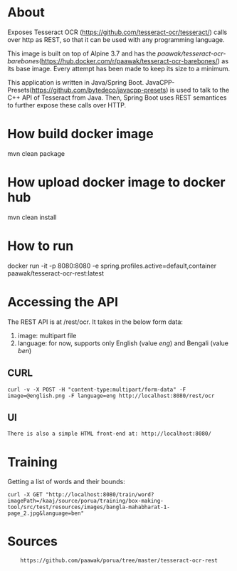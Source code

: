 # About

Exposes Tesseract OCR (https://github.com/tesseract-ocr/tesseract/) calls over http as REST, so that it can be used with any programming language.

This image is built on top of Alpine 3.7 and has the *paawak/tesseract-ocr-barebones*(https://hub.docker.com/r/paawak/tesseract-ocr-barebones/) as its base image. Every attempt has been made to keep its size to a minimum. 

This application is written in Java/Spring Boot. JavaCPP-Presets(https://github.com/bytedeco/javacpp-presets) is used to talk to the C++ API of Tesseract from Java. Then, Spring Boot uses REST semantices to further expose these calls over HTTP. 

# How build docker image

mvn clean package

# How upload docker image to docker hub

mvn clean install

# How to run

docker run -it -p 8080:8080 -e spring.profiles.active=default,container paawak/tesseract-ocr-rest:latest

# Accessing the API

The REST API is at /rest/ocr. It takes in the below form data:
1. image: multipart file
2. language: for now, supports only English (value *eng*) and Bengali (value *ben*) 

## CURL

	curl -v -X POST -H "content-type:multipart/form-data" -F image=@english.png -F language=eng http://localhost:8080/rest/ocr  

## UI

	There is also a simple HTML front-end at: http://localhost:8080/
	
# Training

Getting a list of words and their bounds:

    curl -X GET "http://localhost:8080/train/word?imagePath=/kaaj/source/porua/training/box-making-tool/src/test/resources/images/bangla-mahabharat-1-page_2.jpg&language=ben"	
	
# Sources
		
		https://github.com/paawak/porua/tree/master/tesseract-ocr-rest
	
	
